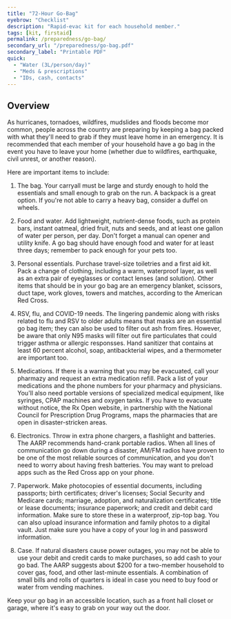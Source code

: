 ```yaml
---
title: "72-Hour Go-Bag"
eyebrow: "Checklist"
description: "Rapid-evac kit for each household member."
tags: [kit, firstaid]
permalink: /preparedness/go-bag/
secondary_url: "/preparedness/go-bag.pdf"
secondary_label: "Printable PDF"
quick:
  - "Water (3L/person/day)"
  - "Meds & prescriptions"
  - "IDs, cash, contacts"
---
```


## Overview
As hurricanes, tornadoes, wildfires, mudslides and floods become mor common, people across the country are preparing by keeping a 
bag packed with what they'll need to grab if they must leave home in an emergency. It is recommended that each member of your
household have a go bag in the event you have to leave your home (whether due to wildfires, earthquake, civil unrest, or another
reason).

Here are important items to include:

1. The bag. Your carryall must be large and sturdy enough to hold the essentials and small enough to grab on the run. A backpack is a great
option. If you're not able to carry a heavy bag, consider a duffel on wheels.

2. Food and water. Add lightweight, nutrient-dense foods, such as protein bars, instant oatmeal, dried fruit, nuts and seeds, and at least one
gallon of water per person, per day. Don't forget a manual can opener and utility knife. A go bag should have enough food and water for at least
three days; remember to pack enough for your pets too.

3. Personal essentials. Purchase travel-size toiletries and a first aid kit. Pack a change of clothing, including a warm, waterproof layer, as well
as an extra pair of eyeglasses or contact lenses (and solution). Other items that should be in your go bag are an emergency blanket, scissors, duct
tape, work gloves, towers and matches, according to the American Red Cross.

4. RSV, flu, and COVID-19 needs. The lingering pandemic along with risks related to flu and RSV to older adults means that masks are an essential go
bag item; they can also be used to filter out ash from fires. However, be aware that only N95 masks will filter out fire particulates that could
trigger asthma or allergic responsses. Hand sanitizer that contains at least 60 percent alcohol, soap, antibackterial wipes, and a thermometer are
important too.

5. Medications. If there is a warning that you may be evacuated, call your pharmazy and request an extra medication refill. Pack a list of your medications
and the phone numbers for your pharmacy and physicians. You'll also need portable versions of specialized medical equipment, like syringes, CPAP machines
and oxygen tanks. If you have to evacuate without notice, the Rx Open website, in partnership with the National Council for Prescription Drug Programs,
maps the pharmacies that are open in disaster-stricken areas.

6. Electronics. Throw in extra phone chargers, a flashlight and batteries. The AARP recommends hand-crank portable radios. When all lines of communication
go down during a disaster, AM/FM radios have proven to be one of the most reliable sources of communication, and you don't need to worry about having fresh batteries.
You may want to preload apps such as the Red Cross app on your phone.

7. Paperwork. Make photocopies of essential documents, including passports; birth certificates; driver's licenses; Social Security and Medicare cards; marriage,
adoption, and naturalization certificates; title or lease documents; insurance paperwork; and credit and debit card information. Make sure to store these in a 
waterproof, zip-top bag. You can also upload insurance information and family photos to a digital vault. Just make sure you have a copy of your log in and password
information.

8. Case. If natural disasters cause power outages, you may not be able to use your debit and credit cards to make purchases, so add cash to your go bad. The AARP
suggests about $200 for a two-member household to cover gas, food, and other last-minute essentials. A combination of small bills and rolls of quarters is ideal in
case you need to buy food or water from vending machines.

Keep your go bag in an accessible location, such as a front hall closet or garage, where it's easy to grab on your way out the door.